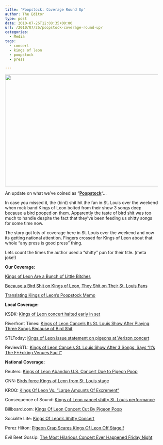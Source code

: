 ```yaml
---
title: 'Poopstock: Coverage Round Up'
author: The Editor
type: post
date: 2010-07-26T12:00:35+00:00
url: /2010/07/26/poopstock-coverage-round-up/
categories:
  - Media
tags:
  - concert
  - kings of leon
  - poopstock
  - press

---
```

<a rel="attachment wp-att-5827" href="http://punchingkitty.com/2010/07/24/because-a-bird-shit-on-kings-of-leon-they-shit-on-their-st-louis-fans/listen-closely/"><img class="aligncenter size-full wp-image-5827" title="kings of leon" src="http://media.punchingkitty.com/wordpress/2010/07/listen-closely.jpeg" alt="" width="600" height="368" /></a>

An update on what we&#8217;ve coined as &#8220;**<a href="http://punchingkitty.com/tag/poopstock/" target="_blank">Poopstock</a>**&#8220;&#8230;

In case you missed it, the (bird) shit hit the fan in St. Louis over the weekend when rock band Kings of Leon bolted from their show 3 songs deep because a bird pooped on them. Apparently the taste of bird shit was too much to handle despite the fact that they&#8217;ve been feeding us shitty songs for some time now.

The story got lots of coverage here in St. Louis over the weekend and now its getting national attention. Fingers crossed for Kings of Leon about that whole &#8220;any press is good press&#8221; thing.

Lets count the times the author used a &#8220;shitty&#8221; pun for their title. (meta joke!)

**Our Coverage:**

[Kings of Leon Are a Bunch of Little Bitches][1]

[Because a Bird Shit on Kings of Leon, They Shit on Their St. Louis Fans][2]

[Translating Kings of Leon’s Poopstock Memo][3]

[][3]**Local Coverage:**

KSDK: [Kings of Leon concert halted early in set][4]

Riverfront Times: [Kings of Leon Cancels Its St. Louis Show After Playing Three Songs Because of Bird Shit][5]

STLToday: <a href="Kings of Leon issue statement on pigeons at Verizon concert" target="_blank">Kings of Leon issue statement on pigeons at Verizon concert</a>

ReviewSTL: [Kings of Leon Cancels St. Louis Show After 3 Songs, Says “It’s The F**cking Venues Fault”][6]

**National Coverage:**

Reuters: [Kings of Leon Abandon U.S. Concert Due to Pigeon Poop][7]

CNN: [Birds force Kings of Leon from St. Louis stage][8]

KROQ: [Kings Of Leon Vs. “Large Amounts Of Excrement”][9]

Consequence of Sound: [Kings of Leon cancel shitty St. Louis performance][10]

Billboard.com: [Kings Of Leon Concert Cut By Pigeon Poop][11]

Socialite Life: [Kings Of Leon&#8217;s Shitty Concert][12]

Perez Hilton: [Pigeon Crap Scares Kings Of Leon Off Stage!!][13]

Evil Beet Gossip: [The Most Hilarious Concert Ever Happened Friday Night][14]

 [1]: http://punchingkitty.com/2010/07/23/kings-of-leon-are-a-bunch-of-little-bitches/
 [2]: http://punchingkitty.com/2010/07/24/because-a-bird-shit-on-kings-of-leon-they-shit-on-their-st-louis-fans/
 [3]: http://punchingkitty.com/2010/07/24/translating-kings-of-leons-poopstock-memo/
 [4]: http://www.ksdk.com/news/local/story.aspx?storyid=208795
 [5]: http://blogs.riverfronttimes.com/atoz/2010/07/kings_of_leon_cancels_st_louis_show_pigeon_bird_shit_july_23_2010_jared_followill_missouri_heat.php
 [6]: http://www.reviewstl.com/kings-of-leon-cancels-st-louis-show-bird-poop-0724/
 [7]: http://abcnews.go.com/Entertainment/wireStory?id=11248844
 [8]: http://edition.cnn.com/2010/SHOWBIZ/Music/07/24/kings.of.leon.pigeons/index.html?eref=edition&utm_source=twitterfeed&utm_medium=twitter&utm_campaign=cnni#fbid=Fj9cEbGcgtv
 [9]: http://kroq.radio.com/2010/07/24/kings-of-leon-vs-large-amounts-of-excrement/
 [10]: http://consequenceofsound.net/2010/07/24/kings-of-leon-cancel-shitty-st-louis-performance/
 [11]: http://www.billboard.com/events/kings-of-leon-concert-cut-by-pigeon-poop-1004106021.story#/events/kings-of-leon-concert-cut-by-pigeon-poop-1004106021.story
 [12]: http://socialitelife.celebuzz.com/archive/2010/07/25/kings_of_leons_shitty_concert.php
 [13]: http://perezhilton.com/2010-07-25-pigeon-crap-scares-kings-of-leon-off-stage
 [14]: http://evilbeetgossip.film.com/2010/07/25/the-most-hilarious-concert-ever-happened-friday-night/